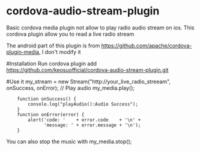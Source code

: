 <!---
 license: Licensed to the Apache Software Foundation (ASF) under one
         or more contributor license agreements.  See the NOTICE file
         distributed with this work for additional information
         regarding copyright ownership.  The ASF licenses this file
         to you under the Apache License, Version 2.0 (the
         "License"); you may not use this file except in compliance
         with the License.  You may obtain a copy of the License at

           http://www.apache.org/licenses/LICENSE-2.0

         Unless required by applicable law or agreed to in writing,
         software distributed under the License is distributed on an
         "AS IS" BASIS, WITHOUT WARRANTIES OR CONDITIONS OF ANY
         KIND, either express or implied.  See the License for the
         specific language governing permissions and limitations
         under the License.
-->

# cordova-audio-stream-plugin

Basic cordova media plugin not allow to play radio audio stream on ios.
This cordova plugin allow you to read a live radio stream

The android part of this plugin is from https://github.com/apache/cordova-plugin-media, I don't modify it

#Installation
Run 
    cordova plugin add https://github.com/keosuofficial/cordova-audio-stream-plugin.git
    
#Use it
    my_stream = new Stream("http://your_live_radio_streeam", onSuccess, onError);
        // Play audio
        my_media.play();
        
        function onSuccess() {
            console.log("playAudio():Audio Success");
        }
        function onError(error) {
            alert('code: '    + error.code    + '\n' +
                  'message: ' + error.message + '\n');
        }

You can also stop the music with
    my_media.stop();

